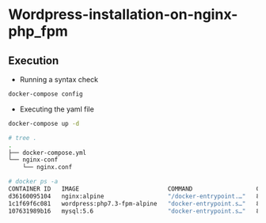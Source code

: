 # Wordpress-installation-on-nginx-php_fpm


## Execution
- Running a syntax check
```sh
docker-compose config
```
- Executing the yaml file
```sh
docker-compose up -d
```


```sh
# tree .
.
├── docker-compose.yml
└── nginx-conf
    └── nginx.conf
```


```sh
# docker ps -a
CONTAINER ID   IMAGE                         COMMAND                  CREATED         STATUS         PORTS                                   NAMES
d36160095104   nginx:alpine                  "/docker-entrypoint.…"   8 minutes ago   Up 8 minutes   0.0.0.0:8080->80/tcp, :::8080->80/tcp   nginx
1c1f69f6c081   wordpress:php7.3-fpm-alpine   "docker-entrypoint.s…"   8 minutes ago   Up 8 minutes   9000/tcp                                wordpress-fpm
107631989b16   mysql:5.6                     "docker-entrypoint.s…"   8 minutes ago   Up 8 minutes   3306/tcp                                mysql
```
